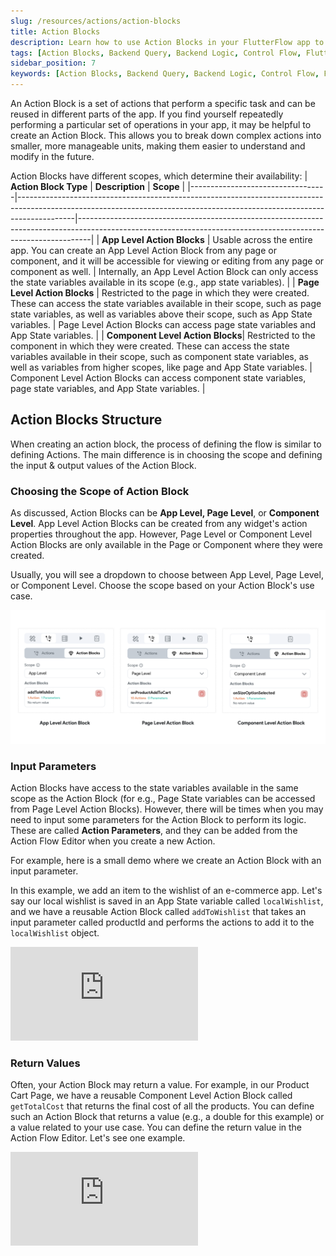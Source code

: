 ```yaml
---
slug: /resources/actions/action-blocks
title: Action Blocks
description: Learn how to use Action Blocks in your FlutterFlow app to and create reusable actions.
tags: [Action Blocks, Backend Query, Backend Logic, Control Flow, FlutterFlow]
sidebar_position: 7
keywords: [Action Blocks, Backend Query, Backend Logic, Control Flow, FlutterFlow]
---
```


An Action Block is a set of actions that perform a specific task and can be reused in different parts of the app. If you find yourself repeatedly performing a particular set of operations in your app, it may be helpful to create an Action Block. This allows you to break down complex actions into smaller, more manageable units, making them easier to understand and modify in the future.

Action Blocks have different scopes, which determine their availability:
| **Action Block Type**            | **Description**                                                                                                                                                          | **Scope**                                                                                                                                                     |
|----------------------------------|--------------------------------------------------------------------------------------------------------------------------------------------------------------------------|---------------------------------------------------------------------------------------------------------------------------------------------------------------|
| **App Level Action Blocks**      | Usable across the entire app. You can create an App Level Action Block from any page or component, and it will be accessible for viewing or editing from any page or component as well. | Internally, an App Level Action Block can only access the state variables available in its scope (e.g., app state variables).                                  |
| **Page Level Action Blocks**     | Restricted to the page in which they were created. These can access the state variables available in their scope, such as page state variables, as well as variables above their scope, such as App State variables. | Page Level Action Blocks can access page state variables and App State variables.                                                                              |
| **Component Level Action Blocks**| Restricted to the component in which they were created. These can access the state variables available in their scope, such as component state variables, as well as variables from higher scopes, like page and App State variables. | Component Level Action Blocks can access component state variables, page state variables, and App State variables.                                             |


## Action Blocks Structure
When creating an action block, the process of defining the flow is similar to defining Actions. 
The main difference is in choosing the scope and defining the input & output values of the 
Action Block.

### Choosing the Scope of Action Block

As discussed, Action Blocks can be **App Level, Page Level**, or **Component Level**. App Level Action Blocks can be created from any widget's action properties throughout the app. However, Page Level or Component Level Action Blocks are only available in the Page or Component where they were created. 

Usually, you will see a dropdown to choose between App Level, Page Level, or Component Level. Choose the scope based on your Action Block's use case.

![action-blocks.png](img%2Faction-blocks.png)


### Input Parameters

Action Blocks have access to the state variables available in the same scope as the Action Block 
(for e.g., Page State variables can be accessed from Page Level Action Blocks). However, there 
will be times when you may need to input some parameters for the Action Block to perform its logic. These are called **Action Parameters**, and they can be added from the Action Flow Editor when you create a new Action.

For example, here is a small demo where we create an Action Block with an input parameter.

In this example, we add an item to the wishlist of an e-commerce app. Let's say our local wishlist is saved in an App State variable called `localWishlist`, and we have a reusable Action Block called `addToWishlist` that takes an input parameter called productId and performs the actions to add it to the `localWishlist` object.

<div style={{
    position: 'relative',
    paddingBottom: 'calc(56.67989417989418% + 41px)', 
    height: 0,
    width: '100%'
}}>
    <iframe 
        src="https://demo.arcade.software/YHRng4VryDSVZdsmYfr5?embed&show_copy_link=true"
        title=""
        style={{
            position: 'absolute',
            top: 0,
            left: 0,
            width: '100%',
            height: '100%',
            colorScheme: 'light'
        }}
        frameborder="0"
        loading="lazy"
        webkitAllowFullScreen
        mozAllowFullScreen
        allowFullScreen
        allow="clipboard-write">
    </iframe>
</div>



### Return Values 

Often, your Action Block may return a value. For example, in our Product Cart Page, we have a reusable Component Level Action Block called `getTotalCost` that returns the final cost of all the products. You can define such an Action Block that returns a value (e.g., a double for this example) or a value related to your use case. You can define the return value in the Action Flow Editor. Let's see one example.

<div style={{
    position: 'relative',
    paddingBottom: 'calc(56.67989417989418% + 41px)', // Keeps the aspect ratio and additional padding
    height: 0,
    width: '100%'
}}>
    <iframe 
        src="https://demo.arcade.software/u9jrS3b8eFXyGiZ34dS3?embed&show_copy_link=true"
        title=""
        style={{
            position: 'absolute',
            top: 0,
            left: 0,
            width: '100%',
            height: '100%',
            colorScheme: 'light'
        }}
        frameborder="0"
        loading="lazy"
        webkitAllowFullScreen
        mozAllowFullScreen
        allowFullScreen
        allow="clipboard-write">
    </iframe>
</div>



